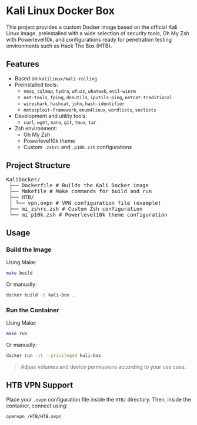 # Kali Linux Docker Box

This project provides a custom Docker image based on the official Kali Linux image, preinstalled with a wide selection of security tools, Oh My Zsh with Powerlevel10k, and configurations ready for penetration testing environments such as Hack The Box (HTB).

## Features

- Based on `kalilinux/kali-rolling`
- Preinstalled tools:
  - `nmap`, `sqlmap`, `hydra`, `wfuzz`, `whatweb`, `evil-winrm`
  - `net-tools`, `fping`, `dnsutils`, `iputils-ping`, `netcat-traditional`
  - `wireshark`, `hashcat`, `john`, `hash-identifier`
  - `metasploit-framework`, `enum4linux`, `wordlists`, `seclists`
- Development and utility tools:
  - `curl`, `wget`, `nano`, `git`, `tmux`, `tar`
- Zsh environment:
  - Oh My Zsh
  - Powerlevel10k theme
  - Custom `.zshrc` and `.p10k.zsh` configurations

## Project Structure
<pre>
KaliDocker/
 ├── Dockerfile # Builds the Kali Docker image
 ├── Makefile # Make commands for build and run
 ├── HTB/
 │ └── vpn.ovpn # VPN configuration file (example)
 ├── mi_zshrc.zsh # Custom Zsh configuration 
 └── mi_p10k.zsh # Powerlevel10k theme configuration
</pre>

## Usage

### Build the Image

Using Make:
```bash
make build
```
Or manually:
```bash
docker build -t kali-box .
```
### Run the Container
Using Make:
```bash
make run
```
Or manually:
```bash
docker run -it --privileged kali-box
```

> Adjust volumes and device permissions according to your use case.

## HTB VPN Support

Place your `.ovpn` configuration file inside the `HTB/` directory. Then, inside the container, connect using:

```bash
openvpn /HTB/HTB.ovpn
```



